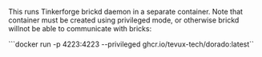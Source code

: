This runs Tinkerforge brickd daemon in a separate container. Note that container must be created using privileged mode, or otherwise brickd willnot be able to communicate with bricks:

```docker run -p 4223:4223 --privileged ghcr.io/tevux-tech/dorado:latest``